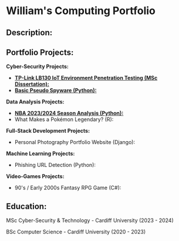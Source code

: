# William's Computing Portfolio

## Description:

## Portfolio Projects:

**Cyber-Security Projects:**

* [**TP-Link LB130 IoT Environment Penetration Testing (MSc Dissertation):**](https://github.com/wlshepherd/My_Portolio/blob/main/NBA_Data_Analysis_Project.ipynb)
* [**Basic Pseudo Spyware (Python):**](https://github.com/wlshepherd/My_Portolio/tree/main/Pseudo%20Spyware%20Side%20Project)

**Data Analysis Projects:**

* [**NBA 2023/2024 Season Analysis (Python):**](https://github.com/wlshepherd/My_Portolio/blob/main/NBA_Data_Analysis_Project.ipynb)
* What Makes a Pokémon Legendary? (R):


**Full-Stack Development Projects:**

* Personal Photography Portfolio Website (Django):

**Machine Learning Projects:**

* Phishing URL Detection (Python):
  
**Video-Games Projects:**

* 90's / Early 2000s Fantasy RPG Game (C#):

## Education:
MSc Cyber-Security & Technology - Cardiff University (2023 - 2024)

BSc Computer Science - Cardiff University (2020 - 2023)


